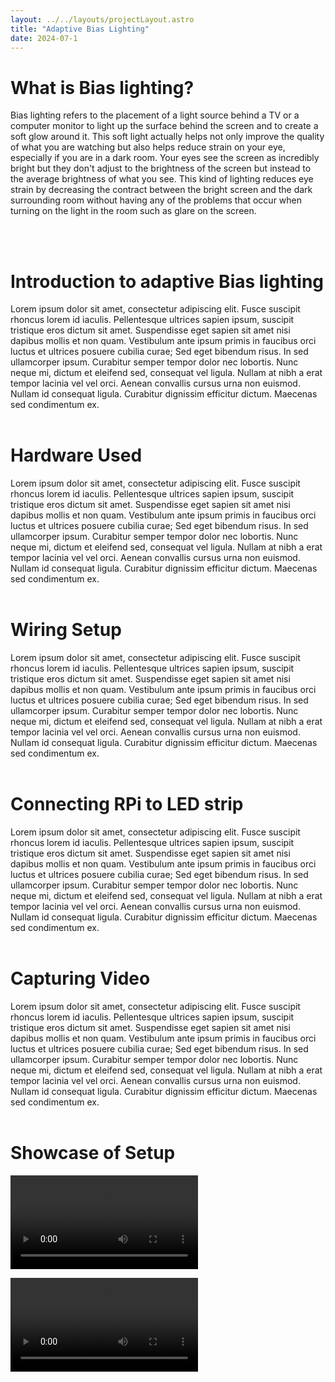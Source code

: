 ```yaml
---
layout: ../../layouts/projectLayout.astro
title: "Adaptive Bias Lighting"
date: 2024-07-1
---
```



# What is Bias lighting?
Bias lighting refers to the placement of a light source behind a TV or a computer monitor to light up the surface behind the screen and to create a soft glow around it. This soft light actually helps not only improve the quality of what you are watching but also helps reduce strain on your eye, especially if you are in a dark room. Your eyes see the screen as incredibly bright but they don't adjust to the brightness of the screen but instead to the average brightness of what you see. This kind of lighting reduces eye strain by decreasing the contract between the bright screen and the dark surrounding room without having any of the problems that occur when turning on the light in the room such as glare on the screen.  

<br/><br/>

# Introduction to adaptive Bias lighting
Lorem ipsum dolor sit amet, consectetur adipiscing elit. Fusce suscipit rhoncus lorem id iaculis. Pellentesque ultrices sapien ipsum, suscipit tristique eros dictum sit amet. Suspendisse eget sapien sit amet nisi dapibus mollis et non quam. Vestibulum ante ipsum primis in faucibus orci luctus et ultrices posuere cubilia curae; Sed eget bibendum risus. In sed ullamcorper ipsum. Curabitur semper tempor dolor nec lobortis. Nunc neque mi, dictum et eleifend sed, consequat vel ligula. Nullam at nibh a erat tempor lacinia vel vel orci. Aenean convallis cursus urna non euismod. Nullam id consequat ligula. Curabitur dignissim efficitur dictum. Maecenas sed condimentum ex.
<br/><br/>

# Hardware Used
Lorem ipsum dolor sit amet, consectetur adipiscing elit. Fusce suscipit rhoncus lorem id iaculis. Pellentesque ultrices sapien ipsum, suscipit tristique eros dictum sit amet. Suspendisse eget sapien sit amet nisi dapibus mollis et non quam. Vestibulum ante ipsum primis in faucibus orci luctus et ultrices posuere cubilia curae; Sed eget bibendum risus. In sed ullamcorper ipsum. Curabitur semper tempor dolor nec lobortis. Nunc neque mi, dictum et eleifend sed, consequat vel ligula. Nullam at nibh a erat tempor lacinia vel vel orci. Aenean convallis cursus urna non euismod. Nullam id consequat ligula. Curabitur dignissim efficitur dictum. Maecenas sed condimentum ex.
<br/><br/>

# Wiring Setup
Lorem ipsum dolor sit amet, consectetur adipiscing elit. Fusce suscipit rhoncus lorem id iaculis. Pellentesque ultrices sapien ipsum, suscipit tristique eros dictum sit amet. Suspendisse eget sapien sit amet nisi dapibus mollis et non quam. Vestibulum ante ipsum primis in faucibus orci luctus et ultrices posuere cubilia curae; Sed eget bibendum risus. In sed ullamcorper ipsum. Curabitur semper tempor dolor nec lobortis. Nunc neque mi, dictum et eleifend sed, consequat vel ligula. Nullam at nibh a erat tempor lacinia vel vel orci. Aenean convallis cursus urna non euismod. Nullam id consequat ligula. Curabitur dignissim efficitur dictum. Maecenas sed condimentum ex.
<br/><br/>

# Connecting RPi to LED strip
Lorem ipsum dolor sit amet, consectetur adipiscing elit. Fusce suscipit rhoncus lorem id iaculis. Pellentesque ultrices sapien ipsum, suscipit tristique eros dictum sit amet. Suspendisse eget sapien sit amet nisi dapibus mollis et non quam. Vestibulum ante ipsum primis in faucibus orci luctus et ultrices posuere cubilia curae; Sed eget bibendum risus. In sed ullamcorper ipsum. Curabitur semper tempor dolor nec lobortis. Nunc neque mi, dictum et eleifend sed, consequat vel ligula. Nullam at nibh a erat tempor lacinia vel vel orci. Aenean convallis cursus urna non euismod. Nullam id consequat ligula. Curabitur dignissim efficitur dictum. Maecenas sed condimentum ex.
<br/><br/>

# Capturing Video
Lorem ipsum dolor sit amet, consectetur adipiscing elit. Fusce suscipit rhoncus lorem id iaculis. Pellentesque ultrices sapien ipsum, suscipit tristique eros dictum sit amet. Suspendisse eget sapien sit amet nisi dapibus mollis et non quam. Vestibulum ante ipsum primis in faucibus orci luctus et ultrices posuere cubilia curae; Sed eget bibendum risus. In sed ullamcorper ipsum. Curabitur semper tempor dolor nec lobortis. Nunc neque mi, dictum et eleifend sed, consequat vel ligula. Nullam at nibh a erat tempor lacinia vel vel orci. Aenean convallis cursus urna non euismod. Nullam id consequat ligula. Curabitur dignissim efficitur dictum. Maecenas sed condimentum ex.
<br/><br/>

# Showcase of Setup
![RGB Wheel Video](/videos/colorWheel.MOV)

![Sports Example Video](/videos/sports.MOV)